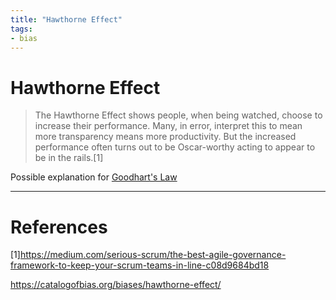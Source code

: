 ```yaml
---
title: "Hawthorne Effect"
tags:
- bias
---
```

# Hawthorne Effect

> The Hawthorne Effect shows people, when being watched, choose to increase their performance. Many, in error, interpret this to mean more transparency means more productivity. But the increased performance often turns out to be Oscar-worthy acting to appear to be in the rails.[1]

Possible explanation for [Goodhart's Law](content/notes/Goodhart's%20Law.md)

---
# References

[1]https://medium.com/serious-scrum/the-best-agile-governance-framework-to-keep-your-scrum-teams-in-line-c08d9684bd18

https://catalogofbias.org/biases/hawthorne-effect/